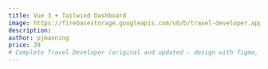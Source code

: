 ```yaml
---
title: Vue 3 + Tailwind Dashboard
image: https://firebasestorage.googleapis.com/v0/b/travel-developer.appspot.com/o/templates%2Fvue-tailwind.webp?alt=media&token=8e58d919-b352-4f48-a5ea-0bf4a874ffc2
description:
author: pjmanning
price: 39
# Complete Travel Developer (original and updated - design with figma, no code tools, how to choose the best tools, vue for advanced - upsell vue)
---
```

